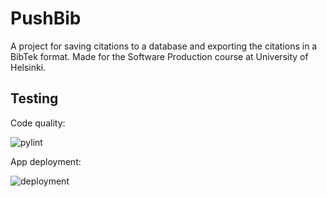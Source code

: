 # PushBib
A project for saving citations to a database and exporting the citations in a BibTek format. Made for the Software Production course at University of Helsinki.

## Testing
Code quality:

![pylint](https://github.com/ThePushIT/PushBib/actions/workflows/pylint.yml/badge.svg?branch=main)

App deployment:

![deployment](https://github.com/ThePushIT/PushBib/actions/workflows/fly.yml/badge.svg?branch=main)
